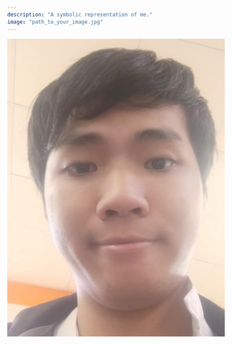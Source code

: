 ```yaml
---
description: "A symbolic representation of me."
image: "path_to_your_image.jpg"
---
```


![My Image](lmao.jpg)
